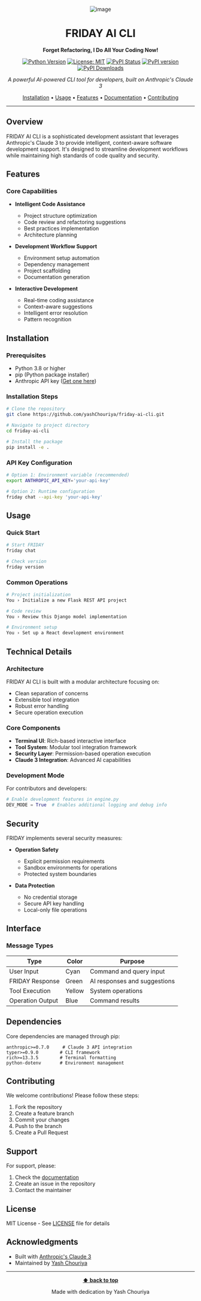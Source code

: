 <div align="center">

![image](https://tomato-suzy-27.tiiny.site/1.png)
# FRIDAY AI CLI

**Forget Refactoring, I Do All Your Coding Now!**

[![Python Version](https://img.shields.io/badge/python-3.9%2B-blue.svg)](https://www.python.org/downloads/)
[![License: MIT](https://img.shields.io/badge/License-MIT-yellow.svg)](https://opensource.org/licenses/MIT)
[![PyPI Status](https://img.shields.io/pypi/status/friday-ai-cli.svg)](https://pypi.org/project/friday-ai-cli/)
[![PyPI version](https://badge.fury.io/py/friday-ai-cli.svg)](https://badge.fury.io/py/friday-ai-cli)
[![PyPI Downloads](https://static.pepy.tech/badge/friday-ai-cli/week)](https://pepy.tech/projects/friday-ai-cli)

*A powerful AI-powered CLI tool for developers, built on Anthropic's Claude 3*

[Installation](#installation) •
[Usage](#usage) •
[Features](#features) •
[Documentation](#documentation) •
[Contributing](#contributing)

</div>

---

## Overview

FRIDAY AI CLI is a sophisticated development assistant that leverages Anthropic's Claude 3 to provide intelligent, context-aware software development support. It's designed to streamline development workflows while maintaining high standards of code quality and security.

## Features

### Core Capabilities

- **Intelligent Code Assistance**
  - Project structure optimization
  - Code review and refactoring suggestions
  - Best practices implementation
  - Architecture planning

- **Development Workflow Support**
  - Environment setup automation
  - Dependency management
  - Project scaffolding
  - Documentation generation

- **Interactive Development**
  - Real-time coding assistance
  - Context-aware suggestions
  - Intelligent error resolution
  - Pattern recognition

## Installation

### Prerequisites

- Python 3.8 or higher
- pip (Python package installer)
- Anthropic API key ([Get one here](https://www.anthropic.com/))

### Installation Steps

```bash
# Clone the repository
git clone https://github.com/yashChouriya/friday-ai-cli.git

# Navigate to project directory
cd friday-ai-cli

# Install the package
pip install -e .
```

### API Key Configuration

```bash
# Option 1: Environment variable (recommended)
export ANTHROPIC_API_KEY='your-api-key'

# Option 2: Runtime configuration
friday chat --api-key 'your-api-key'
```

## Usage

### Quick Start

```bash
# Start FRIDAY
friday chat

# Check version
friday version
```

### Common Operations

```bash
# Project initialization
You › Initialize a new Flask REST API project

# Code review
You › Review this Django model implementation

# Environment setup
You › Set up a React development environment
```

## Technical Details

### Architecture

FRIDAY AI CLI is built with a modular architecture focusing on:
- Clean separation of concerns
- Extensible tool integration
- Robust error handling
- Secure operation execution

### Core Components

- **Terminal UI**: Rich-based interactive interface
- **Tool System**: Modular tool integration framework
- **Security Layer**: Permission-based operation execution
- **Claude 3 Integration**: Advanced AI capabilities

### Development Mode

For contributors and developers:

```python
# Enable development features in engine.py
DEV_MODE = True  # Enables additional logging and debug info
```

## Security

FRIDAY implements several security measures:

- **Operation Safety**
  - Explicit permission requirements
  - Sandbox environments for operations
  - Protected system boundaries

- **Data Protection**
  - No credential storage
  - Secure API key handling
  - Local-only file operations

## Interface

### Message Types

| Type | Color | Purpose |
|------|--------|---------|
| User Input | Cyan | Command and query input |
| FRIDAY Response | Green | AI responses and suggestions |
| Tool Execution | Yellow | System operations |
| Operation Output | Blue | Command results |

## Dependencies

Core dependencies are managed through pip:

```plaintext
anthropic>=0.7.0     # Claude 3 API integration
typer>=0.9.0        # CLI framework
rich>=13.3.5        # Terminal formatting
python-dotenv       # Environment management
```

## Contributing

We welcome contributions! Please follow these steps:

1. Fork the repository
2. Create a feature branch
3. Commit your changes
4. Push to the branch
5. Create a Pull Request

## Support

For support, please:
1. Check the [documentation](#documentation)
2. Create an issue in the repository
3. Contact the maintainer

## License

MIT License - See [LICENSE](LICENSE) file for details

## Acknowledgments

- Built with [Anthropic's Claude 3](https://www.anthropic.com/)
- Maintained by [Yash Chouriya](https://github.com/yashChouriya)

---

<div align="center">

**[⬆ back to top](#friday-ai-cli)**

Made with dedication by Yash Chouriya

</div>
